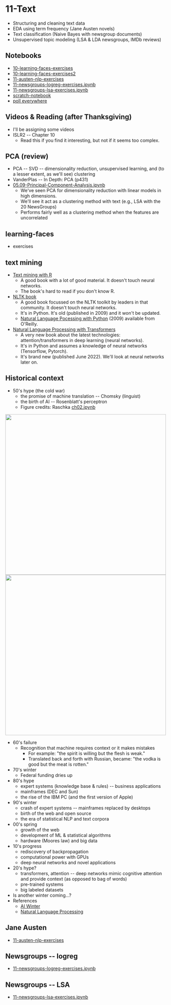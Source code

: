 
# 11-Text

* Structuring and cleaning text data
* EDA using term frequency (Jane Austen novels)
* Text classification (Naive Bayes with newsgroup documents)
* Unsupervised topic modeling (LSA & LDA newsgroups, IMDb reviews)

## Notebooks

* [10-learning-faces-exercises](https://colab.research.google.com/drive/1SiToIlQDKaSEqOqT1Brb4SvtBv00x3Y0)
* [10-learning-faces-exercises2](https://colab.research.google.com/drive/1Wy3-EAJSp6PAr5pEt98F6GHGkgjoncQ2)
* [11-austen-nlp-exercises](https://colab.research.google.com/drive/15zGJswgIkO5Ih4on4_L0wM9yLp2TOqKn)
* [11-newsgroups-logreg-exercises.ipynb](https://colab.research.google.com/drive/1hIciMMucHHaH_VHmD7j3wMo5Td2ySXmD)
* [11-newsgroups-lsa-exercises.ipynb](https://colab.research.google.com/drive/1Heqw1rQ6eph8DJgTtAq8HmxspQ1sJMpo)
* [scratch-notebook](https://colab.research.google.com/drive/1H4sj-XdST_PqBXQTrkutsamSFrOs2wNG)
* [poll everywhere](https://pollev.com/pbogden) 

## Videos & Reading (after Thanksgiving)

* I'll be assigning some videos
* ISLR2 -- Chapter 10
  * Read this if you find it interesting, but not if it seems too complex.

## PCA (review)

* PCA -- SVD -- dimensionality reduction, unsupervised learning, and (to a lesser extent, as we'll see) clustering
* VanderPlas -- In Depth: PCA (p431)
* [05.09-Principal-Component-Analysis.ipynb](https://github.com/jakevdp/PythonDataScienceHandbook/blob/master/notebooks/05.09-Principal-Component-Analysis.ipynb)
  * We've seen PCA for dimensionality reduction with linear models in high dimensions.
  * We'll see it act as a clustering method with text (e.g., LSA with the 20 NewsGroups)
  * Performs fairly well as a clustering method when the features are uncorrelated

## learning-faces

* exercises

## text mining

* [Text mining with R](https://www.tidytextmining.com/index.html) 
  * A good book with a lot of good material. It doesn't touch neural networks.
  * The book's hard to read if you don't know R.
* [NLTK book](https://www.nltk.org/book/)
  * A good book focussed on the NLTK toolkit by leaders in that community. It doesn't touch neural networks.
  * It's in Python. It's old (published in 2009) and it won't be updated.
  * [Natural Language Pocessing with Python](https://learning.oreilly.com/library/view/natural-language-processing/9780596803346/) (2009) available from O'Reilly.
* [Natural Language Processing with Transformers](https://learning.oreilly.com/library/view/natural-language-processing/9781098136789)
  * A very new book about the latest technologies: attention/transformers in deep learning (neural networks).
  * It's in Python and assumes a knowledge of neural networks (Tensorflow, Pytorch).
  * It's brand new (published June 2022). We'll look at neural networks later on.

## Historical context

* 50's hype (the cold war)
  * the promise of machine translation -- Chomsky (linguist)
  * the birth of AI -- Rosenblatt's perceptron
  * Figure credits: Raschka [ch02.ipynb](https://github.com/rasbt/python-machine-learning-book-3rd-edition/blob/master/ch02/ch02.ipynb)
<img src="https://raw.githubusercontent.com/rasbt/python-machine-learning-book-3rd-edition/master/ch02/images/02_01.png" width="500px">

<img src="https://raw.githubusercontent.com/rasbt/python-machine-learning-book-3rd-edition/master/ch02/images/02_04.png" width="500px">

* 60's failure
  * Recognition that machine requires context or it makes mistakes
    * For example: "the spirit is willing but the flesh is weak." 
    * Translated back and forth with Russian, became: "the vodka is good but the meat is rotten."
* 70's winter
  * Federal funding dries up
* 80's hype
  * expert systems (knowledge base & rules) -- business applications
  * mainframes (DEC and Sun)
  * the rise of the IBM PC (and the first version of Apple)
* 90's winter
  * crash of expert systems -- mainframes replaced by desktops
  * birth of the web and open source
  * the era of statistical NLP and text corpora
* 00's spring
  * growth of the web
  * development of ML & statistical algorithms
  * hardware (Moores law) and big data
* 10's progress
  * rediscovery of backpropagation
  * computational power with GPUs
  * deep neural networks and novel applications
* 20's hype?
  * transformers, attention -- deep networks mimic cognitive attention and provide context (as opposed to bag of words)
  * pre-trained systems
  * big labeled datasets
* Is another winter coming...?
* References
  * [AI Winter](https://en.wikipedia.org/wiki/AI_winter)
  * [Natural Language Processing](https://en.wikipedia.org/wiki/Natural_language_processing)

## Jane Austen

* [11-austen-nlp-exercises](https://colab.research.google.com/drive/15zGJswgIkO5Ih4on4_L0wM9yLp2TOqKn)

## Newsgroups -- logreg

* [11-newsgroups-logreg-exercises.ipynb](https://colab.research.google.com/drive/1hIciMMucHHaH_VHmD7j3wMo5Td2ySXmD)

## Newsgroups -- LSA

* [11-newsgroups-lsa-exercises.ipynb](https://colab.research.google.com/drive/1Heqw1rQ6eph8DJgTtAq8HmxspQ1sJMpo)
